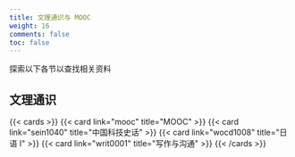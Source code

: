 ```yaml
---
title: 文理通识与 MOOC
weight: 16
comments: false
toc: false
---
```

探索以下各节以查找相关资料
## 文理通识
<!--more-->
{{< cards >}}
{{< card link="mooc" title="MOOC" >}}
{{< card link="sein1040" title="中国科技史话" >}}
{{< card link="wocd1008" title="日语 I" >}}
{{< card link="writ0001" title="写作与沟通" >}}
{{< /cards >}}
